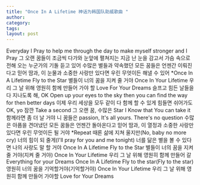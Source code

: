 ```yaml
---
title: "Once In A Lifetime 神话为韩国队助威歌曲 "
author:
category: 
tags: 
layout: post
---
```

Everyday I Pray to help me through the day to make myself stronger  and I Pray
그 오랜 꿈들이 조금씩 다가와
눈앞에 펼쳐지는 지금
난 눈을 감고서 가슴 속으로 전해 오는
누군가의 기돌 듣고 있어
수많은 별들과 약속했던 모든 꿈들은
언젠간 이뤄진다고 믿어
땀과, 이 눈물과 소중한 사랑만 있다면
우린 무엇이든 해낼 수 있어
*Once In A Lifetime Fly to the Star
별들이 너의 꿈을 지켜 줄 거야
Once In Your Lifetime 우리 그 날 위해
영원히 함께 만들어 가야 할 Love For Your Dreams
슬프고 힘든 날들을 다 지나도록 해, OK
Open up your eyes to the sky then you can find the way
for then better days 이제 우리 세상을 모두 같이 다 함께 할 수 있게
힘들면 쉬어가도 OK, yo 잠깐 Take a second
그 오랜 꿈, 수많은 Star I Know that You can take it
함께라면 좀 더 날 거야 니 꿈들은 passion, It's all yours. There's no question
수많은 아픔을 견뎌냈던 모든 꿈들은
언젠간 돌아온다고 믿어
땀과, 이 열정과 소중한 사랑만 있다면
우린 무엇이든 될 거야
*Repeat
때론 삶에 지쳐 울지만(No, baby no more cry)
너의 힘이 되 줄게(I'll pray for you and me tonight)
너를 닮은 별을 볼 수 있다면
나의 사랑도 말 할 거야
Once In A Lifetime Fly to the Star
별들이 너의 꿈을 지켜 줄 거야(지켜 줄 거야)
Once In Your Lifetime 우리 그 날 위해
영원히 함께 만들어 갈 Everything for your Dreams
Once In A Lifetime Fly to the star(Fly to the star)
영원히 너의 꿈을 기억할거야(기억할거야)
Once In Your Lifetime 우리 그 날 위해
영원히 함께 만들어 가야할
Love for Your Dreams

